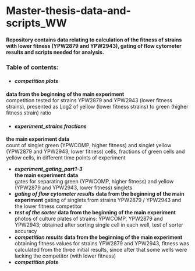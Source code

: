 # Master-thesis-data-and-scripts_WW
#### Repository contains data relating to calculation of the fitness of strains with lower fitness (YPW2879 and YPW2943), gating of flow cytometer results and scripts needed for analysis.

### Table of contents:  
* #### **_competition plots_**
**data from the beginning of the main experiment**  
competition tested for strains YPW2879 and YPW2943 (lower fitness strains), presented as Log2 of yellow (lower fitness strains) to green (higher fitness strain) ratio
* #### **_experiment_strains fractions_**
 **the main experiment data**  
count of singlet green (YPWCOMP, higher fitness) and singlet yellow (YPW2879 and YPW2943, lower fitness) cells, fractions of green cells and yellow cells, in different time points of experiment  
* **_experiment_gating_part1-3_**  
 **the main experiment data**  
gates for separating green (YPWCOMP, higher fitness) and yellow (YPW2879 and YPW2943, lower fitness) singlets
* **_gating of flow cytometer results_**
 **data from the beginning of the main experiment**
gating of singlets from strains YPW2879 / YPW2943 and the lower fitness competitor
* **_test of the sorter_**
 **data from the beginning of the main experiment**
photos of culture plates of strains: YPWCOMP, YPW2879 and YPW2943; obtained after sorting single cell in each well, test of sorter accuracy
* **_competition results_**
 **data from the beginning of the main experiment**
obtaining fitness values for strains YPW2879 and YPW2943, fitness was calculated from the three initial results, since after that some wells were lacking the competitor (with lower fitness)
* **_competition plots_**
